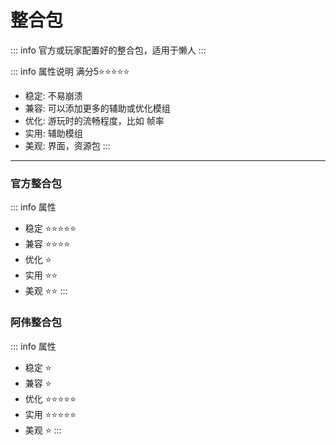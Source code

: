 
# 整合包

::: info 官方或玩家配置好的整合包，适用于懒人
:::

::: info 属性说明 满分5⭐⭐⭐⭐⭐
- 稳定: 不易崩溃
- 兼容: 可以添加更多的辅助或优化模组
- 优化: 游玩时的流畅程度，比如 帧率
- 实用: 辅助模组
- 美观: 界面，资源包
:::

---

### 官方整合包
::: info 属性
- 稳定 ⭐⭐⭐⭐⭐
- 兼容 ⭐⭐⭐⭐
- 优化 ⭐
- 实用 ⭐⭐
- 美观 ⭐⭐
:::

### 阿伟整合包
::: info 属性
- 稳定 ⭐
- 兼容 ⭐
- 优化 ⭐⭐⭐⭐⭐
- 实用 ⭐⭐⭐⭐⭐
- 美观 ⭐
:::